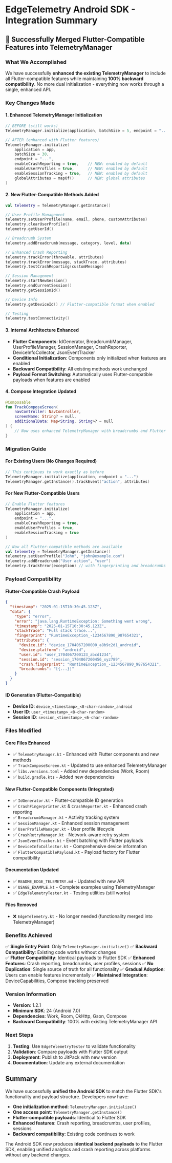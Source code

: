 # EdgeTelemetry Android SDK - Integration Summary

## 🎉 Successfully Merged Flutter-Compatible Features into TelemetryManager

### What We Accomplished

We have successfully **enhanced the existing TelemetryManager** to include all Flutter-compatible features while maintaining **100% backward compatibility**. No more dual initialization - everything now works through a single, enhanced API.

### Key Changes Made

#### 1. **Enhanced TelemetryManager Initialization**
```kotlin
// BEFORE (still works)
TelemetryManager.initialize(application, batchSize = 5, endpoint = "...")

// AFTER (enhanced with Flutter features)
TelemetryManager.initialize(
    application = app,
    batchSize = 30,
    endpoint = "...",
    enableCrashReporting = true,    // NEW: enabled by default
    enableUserProfiles = true,      // NEW: enabled by default  
    enableSessionTracking = true,   // NEW: enabled by default
    globalAttributes = mapOf()      // NEW: global attributes
)
```

#### 2. **New Flutter-Compatible Methods Added**
```kotlin
val telemetry = TelemetryManager.getInstance()

// User Profile Management
telemetry.setUserProfile(name, email, phone, customAttributes)
telemetry.clearUserProfile()
telemetry.getUserId()

// Breadcrumb System
telemetry.addBreadcrumb(message, category, level, data)

// Enhanced Crash Reporting
telemetry.trackError(throwable, attributes)
telemetry.trackError(message, stackTrace, attributes)
telemetry.testCrashReporting(customMessage)

// Session Management
telemetry.startNewSession()
telemetry.endCurrentSession()
telemetry.getSessionId()

// Device Info
telemetry.getDeviceId() // Flutter-compatible format when enabled

// Testing
telemetry.testConnectivity()
```

#### 3. **Internal Architecture Enhanced**
- **Flutter Components**: IdGenerator, BreadcrumbManager, UserProfileManager, SessionManager, CrashReporter, DeviceInfoCollector, JsonEventTracker
- **Conditional Initialization**: Components only initialized when features are enabled
- **Backward Compatibility**: All existing methods work unchanged
- **Payload Format Switching**: Automatically uses Flutter-compatible payloads when features are enabled

#### 4. **Compose Integration Updated**
```kotlin
@Composable
fun TrackComposeScreen(
    navController: NavController,
    screenName: String? = null,
    additionalData: Map<String, String>? = null
) {
    // Now uses enhanced TelemetryManager with breadcrumbs and Flutter payloads
}
```

### Migration Guide

#### For Existing Users (No Changes Required)
```kotlin
// This continues to work exactly as before
TelemetryManager.initialize(application, endpoint = "...")
TelemetryManager.getInstance().trackEvent("action", attributes)
```

#### For New Flutter-Compatible Users
```kotlin
// Enable Flutter features
TelemetryManager.initialize(
    application = app,
    endpoint = "...",
    enableCrashReporting = true,
    enableUserProfiles = true,
    enableSessionTracking = true
)

// Now all Flutter-compatible methods are available
val telemetry = TelemetryManager.getInstance()
telemetry.setUserProfile("John", "john@example.com")
telemetry.addBreadcrumb("User action", "user")
telemetry.trackError(exception) // with fingerprinting and breadcrumbs
```

### Payload Compatibility

#### Flutter-Compatible Crash Payload
```json
{
  "timestamp": "2025-01-15T10:30:45.123Z",
  "data": {
    "type": "error",
    "error": "java.lang.RuntimeException: Something went wrong",
    "timestamp": "2025-01-15T10:30:45.123Z",
    "stackTrace": "Full stack trace...",
    "fingerprint": "RuntimeException_-1234567890_987654321",
    "attributes": {
      "device.id": "device_1704067200000_a8b9c2d1_android",
      "device.platform": "android",
      "user.id": "user_1704067200123_abcd1234",
      "session.id": "session_1704067200456_xyz789",
      "crash.fingerprint": "RuntimeException_-1234567890_987654321",
      "breadcrumbs": "[{...}]"
    }
  }
}
```

#### ID Generation (Flutter-Compatible)
- **Device ID**: `device_<timestamp>_<8-char-random>_android`
- **User ID**: `user_<timestamp>_<8-char-random>`
- **Session ID**: `session_<timestamp>_<6-char-random>`

### Files Modified

#### Core Files Enhanced
- ✅ `TelemetryManager.kt` - Enhanced with Flutter components and new methods
- ✅ `TrackComposeScreen.kt` - Updated to use enhanced TelemetryManager
- ✅ `libs.versions.toml` - Added new dependencies (Work, Room)
- ✅ `build.gradle.kts` - Added new dependencies

#### New Flutter-Compatible Components (Integrated)
- ✅ `IdGenerator.kt` - Flutter-compatible ID generation
- ✅ `CrashFingerprinter.kt` & `CrashReporter.kt` - Enhanced crash reporting
- ✅ `BreadcrumbManager.kt` - Activity tracking system
- ✅ `SessionManager.kt` - Enhanced session management
- ✅ `UserProfileManager.kt` - User profile lifecycle
- ✅ `CrashRetryManager.kt` - Network-aware retry system
- ✅ `JsonEventTracker.kt` - Event batching with Flutter payloads
- ✅ `DeviceInfoCollector.kt` - Comprehensive device information
- ✅ `FlutterCompatiblePayload.kt` - Payload factory for Flutter compatibility

#### Documentation Updated
- ✅ `README_EDGE_TELEMETRY.md` - Updated with new API
- ✅ `USAGE_EXAMPLE.kt` - Complete examples using TelemetryManager
- ✅ `EdgeTelemetryTester.kt` - Testing utilities (still works)

#### Files Removed
- ❌ `EdgeTelemetry.kt` - No longer needed (functionality merged into TelemetryManager)

### Benefits Achieved

✅ **Single Entry Point**: Only `TelemetryManager.initialize()`
✅ **Backward Compatibility**: Existing code works without changes  
✅ **Flutter Compatibility**: Identical payloads to Flutter SDK
✅ **Enhanced Features**: Crash reporting, breadcrumbs, user profiles, sessions
✅ **No Duplication**: Single source of truth for all functionality
✅ **Gradual Adoption**: Users can enable features incrementally
✅ **Maintained Integration**: DeviceCapabilities, Compose tracking preserved

### Version Information

- **Version**: 1.2.1
- **Minimum SDK**: 24 (Android 7.0)
- **Dependencies**: Work, Room, OkHttp, Gson, Compose
- **Backward Compatibility**: 100% with existing TelemetryManager API

### Next Steps

1. **Testing**: Use `EdgeTelemetryTester` to validate functionality
2. **Validation**: Compare payloads with Flutter SDK output
3. **Deployment**: Publish to JitPack with new version
4. **Documentation**: Update any external documentation

## Summary

We have successfully **unified the Android SDK** to match the Flutter SDK's functionality and payload structure. Developers now have:

- **One initialization method**: `TelemetryManager.initialize()`
- **One access point**: `TelemetryManager.getInstance()`
- **Flutter-compatible payloads**: Identical to Flutter SDK
- **Enhanced features**: Crash reporting, breadcrumbs, user profiles, sessions
- **Backward compatibility**: Existing code continues to work

The Android SDK now produces **identical backend payloads** to the Flutter SDK, enabling unified analytics and crash reporting across platforms without any backend changes.
